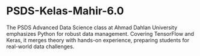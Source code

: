 # PSDS-Kelas-Mahir-6.0
The PSDS Advanced Data Science class at Ahmad Dahlan University emphasizes Python for robust data management. Covering TensorFlow and Keras, it merges theory with hands-on experience, preparing students for real-world data challenges.
